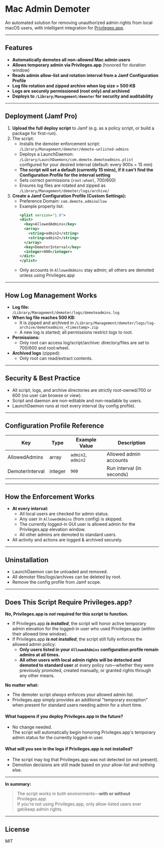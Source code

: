 # Mac Admin Demoter

An automated solution for removing unauthorized admin rights from local macOS users, with intelligent integration for [Privileges.app](https://github.com/SAP/macOS-enterprise-privileges).

---

## Features

- **Automatically demotes all non-allowed Mac admin users**
- **Allows temporary admin via Privileges.app** (honored for duration window)
- **Reads admin allow-list and rotation interval from a Jamf Configuration Profile**
- **Log file rotation and zipped archive when log size > 500 KB**
- **Logs are securely permissioned (root only) and archived**
- **Deploys to `/Library/Management/demoter` for security and auditability**

---

## Deployment (Jamf Pro)

1. **Upload the full deploy script** to Jamf (e.g. as a policy script, or build a package for first-run).
2. The script:
   - Installs the demoter enforcement script: `/Library/Management/demoter/demote-unlisted-admins`
   - Deploys a LaunchDaemon: `/Library/LaunchDaemons/com.demote.demoteadmins.plist`  
     configured for your desired interval (default: every 900s = 15 min)
   - **The script will set a default (currently 15 mins), if it can't find the Configuration Profile for the interval setting**
   - Sets correct permissions (`root:wheel`, 700/600)
   - Ensures log files are rotated and zipped as `/Library/Management/demoter/logs/archive/`
3. **Create a Jamf Configuration Profile (Custom Settings):**
   - Preference Domain: `com.demote.adminallow`
   - Example property list:
     ```xml
     <plist version="1.0">
     <dict>
       <key>AllowedAdmins</key>
       <array>
         <string>admin2</string>
         <string>admin2</string>
       </array>
       <key>DemoterInterval</key>
       <integer>900</integer>
     </dict>
     </plist>
     ```
   - Only accounts in `AllowedAdmins` stay admin; all others are demoted unless using Privileges.app

---

## How Log Management Works

- **Log file:**  
  `/Library/Management/demoter/logs/demoteadmins.log`
- **When log file reaches 500 KB:**  
  - It is zipped and archived in `/Library/Management/demoter/logs/log-archive/demoteadmins_<timestamp>.zip`
  - A new log is started; all permissions restrict logs to root.
- **Permissions:**  
  - Only root can access log/script/archive: directory/files are set to 700/600 and root:wheel.
- **Archived logs** (zipped):  
  - Only root can read/extract contents.

---

## Security & Best Practice

- All script, logs, and archive directories are strictly root-owned/700 or 600 (no user can browse or view).
- Script and daemon are non-editable and non-readable by users.
- LaunchDaemon runs at root every interval (by config profile).

---

## Configuration Profile Reference

| Key             | Type     | Example Value                       | Description                           |
|-----------------|----------|-------------------------------------|---------------------------------------|
| AllowedAdmins   | array    | `admin2`, `admin2`                  | Allowed admin accounts                |
| DemoterInterval | integer  | `900`                               | Run interval (in seconds)             |

---

## How the Enforcement Works

- **At every interval:**
  - All local users are checked for admin status.
  - Any user in `AllowedAdmins` (from config) is skipped.
  - The currently logged-in GUI user is allowed admin for the Privileges.app elevation window.
  - All other admins are demoted to standard users.
- All activity and actions are logged & archived securely.

---

## Uninstallation

- LaunchDaemon can be unloaded and removed.
- All demoter files/logs/archives can be deleted by root.
- Remove the config profile from Jamf scope.

---
## Does This Script Require Privileges.app?

**No, Privileges.app is _not_ required for this script to function.**

- If Privileges.app **_is installed_**, the script will honor active temporary admin elevation for the logged-in user who used Privileges.app (within their allowed time window).
- If Privileges.app **_is not installed_**, the script still fully enforces the allowed admin policy:
    - **Only users listed in your `AllowedAdmins` configuration profile remain admins at all times.**
    - **All other users with local admin rights will be detected and demoted to standard user** at every policy run—whether they were previously promoted, created manually, or granted rights through any other means.

**No matter what:**  
- The demoter script _always_ enforces your allowed admin list.
- Privileges.app simply provides an additional "temporary exception" when present for standard users needing admin for a short time.

#### What happens if you deploy Privileges.app in the future?

- No change needed.  
  The script will automatically begin honoring Privileges.app's temporary admin status for the currently logged-in user.

#### What will you see in the logs if Privileges.app is not installed?

- The script may log that Privileges.app was not detected (or not present).
- Demotion decisions are still made based on your allow-list and nothing else.

---

**In summary:**  
> The script works in both environments—**with or without** Privileges.app.  
> If you're not using Privileges.app, only allow-listed users ever get/keep admin rights.

---

## License

MIT

